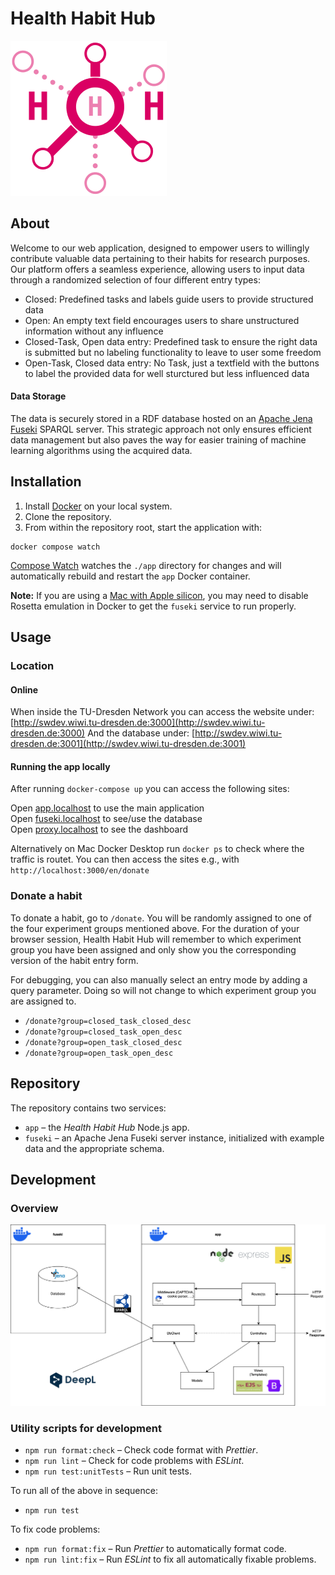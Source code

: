 # Health Habit Hub

[<img src="./app/public/pics/h3-logo.png" width="250"/>](./app/public/pics/h3-logo.png)

## About

Welcome to our web application, designed to empower users to willingly contribute valuable data pertaining to their habits for research purposes. Our platform offers a seamless experience, allowing users to input data through a randomized selection of four different entry types:

- Closed: Predefined tasks and labels guide users to provide structured data
- Open: An empty text field encourages users to share unstructured information without any influence
- Closed-Task, Open data entry: Predefined task to ensure the right data is submitted but no labeling functionality to leave to user some freedom
- Open-Task, Closed data entry: No Task, just a textfield with the buttons to label the provided data for well sturctured but less influenced data

#### Data Storage

The data is securely stored in a RDF database hosted on an [Apache Jena Fuseki](https://jena.apache.org/documentation/fuseki2/index.html) SPARQL server. This strategic approach not only ensures efficient data management but also paves the way for easier training of machine learning algorithms using the acquired data.

## Installation

1. Install [Docker](https://www.docker.com/) on your local system.
2. Clone the repository.
3. From within the repository root, start the application with:

```
docker compose watch
```

[Compose Watch](https://docs.docker.com/compose/file-watch/) watches the `./app` directory for changes and will automatically rebuild and restart the `app` Docker container.

**Note:** If you are using a [Mac with Apple silicon](https://support.apple.com/116943), you may need to disable Rosetta emulation in Docker to get the `fuseki` service to run properly.

## Usage

### Location

#### Online

When inside the TU-Dresden Network you can access the website under:
[http://swdev.wiwi.tu-dresden.de:3000](http://swdev.wiwi.tu-dresden.de:3000)
And the database under:
[http://swdev.wiwi.tu-dresden.de:3001](http://swdev.wiwi.tu-dresden.de:3001)

#### Running the app locally

After running `docker-compose up` you can access the following sites:

Open [app.localhost](https://app.localhost) to use the main application \
Open [fuseki.localhost](http://fuseki.localhost) to see/use the database \
Open [proxy.localhost](http://proxy.localhost) to see the dashboard

Alternatively on Mac Docker Desktop run `docker ps` to check where the traffic is routet. You can then access the sites e.g., with `http://localhost:3000/en/donate`

### Donate a habit

To donate a habit, go to `/donate`. You will be randomly assigned to one of the four experiment groups mentioned above. For the duration of your browser session, Health Habit Hub will remember to which experiment group you have been assigned and only show you the corresponding version of the habit entry form.

For debugging, you can also manually select an entry mode by adding a query parameter. Doing so will not change to which experiment group you are assigned to.

- `/donate?group=closed_task_closed_desc`
- `/donate?group=closed_task_open_desc`
- `/donate?group=open_task_closed_desc`
- `/donate?group=open_task_open_desc`

## Repository

The repository contains two services:

- `app` – the _Health Habit Hub_ Node.js app.
- `fuseki` – an Apache Jena Fuseki server instance, initialized with example data and the appropriate schema.

## Development

### Overview

![Architecture diagram](docs/assets/Architecture.svg)

### Utility scripts for development

- `npm run format:check` – Check code format with _Prettier_.
- `npm run lint` – Check for code problems with _ESLint_.
- `npm run test:unitTests` – Run unit tests.

To run all of the above in sequence:

- `npm run test`

To fix code problems:

- `npm run format:fix` – Run _Prettier_ to automatically format code.
- `npm run lint:fix` – Run _ESLint_ to fix all automatically fixable problems.
